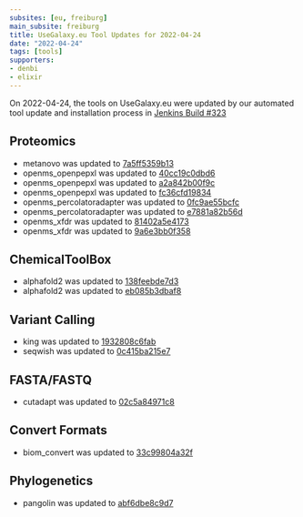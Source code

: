 ```yaml
---
subsites: [eu, freiburg]
main_subsite: freiburg
title: UseGalaxy.eu Tool Updates for 2022-04-24
date: "2022-04-24"
tags: [tools]
supporters:
- denbi
- elixir
---
```


On 2022-04-24, the tools on UseGalaxy.eu were updated by our automated tool update and installation process in [Jenkins Build #323](https://build.galaxyproject.eu/job/usegalaxy-eu/job/install-tools/#323/)


## Proteomics

- metanovo was updated to [7a5ff5359b13](https://toolshed.g2.bx.psu.edu/view/galaxyp/metanovo/7a5ff5359b13)
- openms_openpepxl was updated to [40cc19c0dbd6](https://toolshed.g2.bx.psu.edu/view/galaxyp/openms_openpepxl/40cc19c0dbd6)
- openms_openpepxl was updated to [a2a842b00f9c](https://toolshed.g2.bx.psu.edu/view/galaxyp/openms_openpepxl/a2a842b00f9c)
- openms_openpepxl was updated to [fc36cfd19834](https://toolshed.g2.bx.psu.edu/view/galaxyp/openms_openpepxl/fc36cfd19834)
- openms_percolatoradapter was updated to [0fc9ae55bcfc](https://toolshed.g2.bx.psu.edu/view/galaxyp/openms_percolatoradapter/0fc9ae55bcfc)
- openms_percolatoradapter was updated to [e7881a82b56d](https://toolshed.g2.bx.psu.edu/view/galaxyp/openms_percolatoradapter/e7881a82b56d)
- openms_xfdr was updated to [81402a5e4173](https://toolshed.g2.bx.psu.edu/view/galaxyp/openms_xfdr/81402a5e4173)
- openms_xfdr was updated to [9a6e3bb0f358](https://toolshed.g2.bx.psu.edu/view/galaxyp/openms_xfdr/9a6e3bb0f358)

## ChemicalToolBox

- alphafold2 was updated to [138feebde7d3](https://toolshed.g2.bx.psu.edu/view/galaxy-australia/alphafold2/138feebde7d3)
- alphafold2 was updated to [eb085b3dbaf8](https://toolshed.g2.bx.psu.edu/view/galaxy-australia/alphafold2/eb085b3dbaf8)

## Variant Calling

- king was updated to [1932808c6fab](https://toolshed.g2.bx.psu.edu/view/iuc/king/1932808c6fab)
- seqwish was updated to [0c415ba215e7](https://toolshed.g2.bx.psu.edu/view/iuc/seqwish/0c415ba215e7)

## FASTA/FASTQ

- cutadapt was updated to [02c5a84971c8](https://toolshed.g2.bx.psu.edu/view/lparsons/cutadapt/02c5a84971c8)

## Convert Formats

- biom_convert was updated to [33c99804a32f](https://toolshed.g2.bx.psu.edu/view/iuc/biom_convert/33c99804a32f)

## Phylogenetics

- pangolin was updated to [abf6dbe8c9d7](https://toolshed.g2.bx.psu.edu/view/iuc/pangolin/abf6dbe8c9d7)

